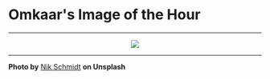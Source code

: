 # Omkaar's Image of the Hour

---

<div align="center">

<a href="https://unsplash.com/photos/fiery-red-sky-with-silhouetted-mountains-7QoMXSjA_MQ">
  <img src="https://images.unsplash.com/photo-1750524446387-188372eb8e42?crop=entropy&cs=tinysrgb&fit=max&fm=jpg&ixid=M3w3NjA2Nzh8MHwxfHJhbmRvbXx8fHx8fHx8fDE3NTI1MTk2MDB8&ixlib=rb-4.1.0&q=80&w=1080" style="max-width:100%; height:auto;">
</a>



</div>

---

**Photo by** [Nik Schmidt](https://unsplash.com/@niktravelstheworld) **on Unsplash**
